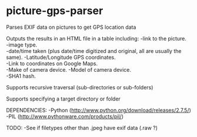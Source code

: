 picture-gps-parser
==================

Parses EXIF data on pictures to get GPS location data

Outputs the results in an HTML file in a table including:
	-link to the picture.	
	-image type.	
	-date/time taken (plus date/time digitized and original, all are usually the same).	
	-Latitude/Longitude GPS coordinates.	
	-Link to coordinates on Google Maps.	
	-Make of camera device.	
	-Model of camera device.	
	-SHA1 hash.	



Supports recursive traversal (sub-directories or sub-folders)

Supports specifying a target directory or folder


DEPENDENCIES: 
-Python (http://www.python.org/download/releases/2.7.5/)
-PIL (http://www.pythonware.com/products/pil/)


TODO: 
-See if filetypes other than .jpeg have exif data (.raw ?)


